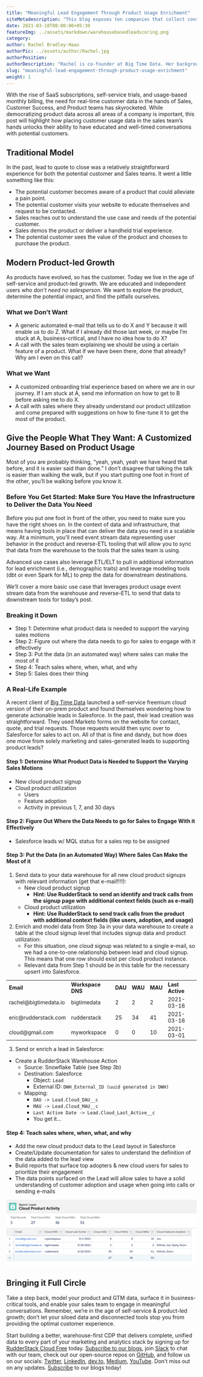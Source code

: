```yaml
---
title: "Meaningful Lead Engagement Through Product Usage Enrichment"
siteMetadescription: "This blog exposes ten companies that collect consumer data but do not appear to collect data."
date: 2021-03-18T00:00:00+05:30
featureImg: ../assets/markdown/warehousebasedleadscoring.png
category: 
author: Rachel Bradley-Haas
authorPic: ../assets/author/Rachel.jpg
authorPosition: 
authorDescription: "Rachel is co-founder at Big Time Data. Her background includes roles in Data Engineering, Go-to-Market Analytics and Operations, and Business Operations at companies like Heroku and Mattermost."
slug: "meaningful-lead-engagement-through-product-usage-enrichment"
weight: 1
---
```


With the rise of SaaS subscriptions, self-service trials, and usage-based monthly billing, the need for real-time customer data in the hands of Sales, Customer Success, and Product teams has skyrocketed. While democratizing product data across all areas of a company is important, this post will highlight how placing customer usage data in the sales team’s hands unlocks their ability to have educated and well-timed conversations with potential customers. 


## Traditional Model

In the past, lead to quote to close was a relatively straightforward experience for both the potential customer and Sales teams. It went a little something like this:



*   The potential customer becomes aware of a product that could alleviate a pain point.
*   The potential customer visits your website to educate themselves and request to be contacted.
*   Sales reaches out to understand the use case and needs of the potential customer.
*   Sales demos the product or deliver a handheld trial experience.
*   The potential customer sees the value of the product and chooses to purchase the product.


## Modern Product-led Growth

As products have evolved, so has the customer. Today we live in the age of self-service and product-led growth. We are educated and independent users who _don’t need no salesperson_. We want to explore the product, determine the potential impact, and find the pitfalls ourselves. 


### What we Don’t Want



*   A generic automated e-mail that tells us to do X and Y because it will enable us to do Z. What if I already did those last week, or maybe I’m stuck at A, business-critical, and I have no idea how to do X? 
*   A call with the sales team explaining we should be using a certain feature of a product. What if we have been there, done that already? Why am I even on this call?


### What we Want



*   A customized onboarding trial experience based on where we are in our journey. If I am stuck at A, send me information on how to get to B before asking me to do X.
*   A call with sales where they already understand our product utilization and come prepared with suggestions on how to fine-tune it to get the most of the product.


## Give the People What They Want: A Customized Journey Based on Product Usage

Most of you are probably thinking, “yeah, yeah, yeah we have heard that before, and it is easier said than done.” I don’t disagree that talking the talk is easier than walking the walk, but if you start putting one foot in front of the other, you’ll be walking before you know it.


### Before You Get Started: Make Sure You Have the Infrastructure to Deliver the Data You Need

Before you put one foot in front of the other, you need to make sure you have the right shoes on. In the context of data and infrastructure, that means having tools in place that can deliver the data you need in a scalable way. At a minimum, you’ll need event stream data representing user behavior in the product and reverse-ETL tooling that will allow you to sync that data from the warehouse to the tools that the sales team is using. 

Advanced use cases also leverage ETL/ELT to pull in additional information for lead enrichment (i.e., demographic traits) and leverage modeling tools (dbt or even Spark for ML) to prep the data for downstream destinations. 

We’ll cover a more basic use case that leverages product usage event stream data from the warehouse and reverse-ETL to send that data to downstream tools for today’s post. 


### Breaking it Down



*   Step 1: Determine what product data is needed to support the varying sales motions
*   Step 2: Figure out where the data needs to go for sales to engage with it effectively
*   Step 3: Put the data (in an automated way) where sales can make the most of it
*   Step 4: Teach sales where, when, what, and why
*   Step 5: Sales does their thing


### A Real-Life Example

A recent client of [Big Time Data](https://www.bigtimedata.io) launched a self-service freemium cloud version of their on-prem product and found themselves wondering how to generate actionable leads in Salesforce. In the past, their lead creation was straightforward. They used Marketo forms on the website for contact, quote, and trial requests. Those requests would then sync over to Salesforce for sales to act on. All of that is fine and dandy, but how does one move from solely marketing and sales-generated leads to supporting product leads?


#### Step 1: Determine What Product Data is Needed to Support the Varying Sales Motions



*   New cloud product signup
*   Cloud product utilization
    *   Users
    *   Feature adoption
    *   Activity in previous 1, 7, and 30 days


#### Step 2: Figure Out Where the Data Needs to go for Sales to Engage With it Effectively



*   Salesforce leads w/ MQL status for a sales rep to be assigned


#### Step 3: Put the Data (in an Automated Way) Where Sales Can Make the Most of it



1. Send data to your data warehouse for all new cloud product signups with relevant information (get that e-mail!!!!):
    *   New cloud product signup
        *   **Hint: Use RudderStack to send an identify and track calls from the signup page with additional context fields (such as e-mail)**
    *   Cloud product utilization
        *   **Hint: Use RudderStack to send track calls from the product with additional context fields (like users, adoption, and usage)**
2. Enrich and model data from Step 3a in your data warehouse to create a table at the cloud signup level that includes signup data and product utilization:
    *   For this situation, one cloud signup was related to a single e-mail, so we had a one-to-one relationship between lead and cloud signup. This means that one row should exist per cloud product instance.
    *   Relevant data from Step 1 should be in this table for the necessary upsert into Salesforce.
<table>
  <tr>
   <td>
<strong>Email</strong>
   </td>
   <td><strong>Workspace DNS</strong>
   </td>
   <td><strong>DAU</strong>
   </td>
   <td><strong>WAU</strong>
   </td>
   <td><strong>MAU</strong>
   </td>
   <td><strong>Last Active</strong>
   </td>
  </tr>
  <tr>
   <td>rachel@bigtimedata.io
   </td>
   <td>bigtimedata
   </td>
   <td>2
   </td>
   <td>2
   </td>
   <td>2
   </td>
   <td>2021-03-16
   </td>
  </tr>
  <tr>
   <td>eric@rudderstack.com
   </td>
   <td>rudderstack
   </td>
   <td>25
   </td>
   <td>34
   </td>
   <td>41
   </td>
   <td>2021-03-16
   </td>
  </tr>
  <tr>
   <td>cloud@gmail.com
   </td>
   <td>myworkspace
   </td>
   <td>0
   </td>
   <td>0
   </td>
   <td>10
   </td>
   <td>2021-03-01
   </td>
  </tr>
</table>




3. Send or enrich a lead in Salesforce:
*   Create a RudderStack Warehouse Action
    *   Source: Snowflake Table (see Step 3b)
    *   Destination: Salesforce
        *   Object: `Lead`
        *   External ID: `DWH_External_ID (uuid generated in DWH)`
    *   Mapping:
        *   `DAU -> Lead.Cloud_DAU__c`
        *   `MAU -> Lead.Cloud_MAU__c`
        *   `Last Active Date -> Lead.Cloud_Last_Active__c`
        *   You get it...


#### Step 4: Teach sales where, when, what, and why



*   Add the new cloud product data to the Lead layout in Salesforce
*   Create/Update documentation for sales to understand the definition of the data added to the lead view
*   Build reports that surface top adopters & new cloud users for sales to prioritize their engagement
*   The data points surfaced on the Lead will allow sales to have a solid understanding of customer adoption and usage when going into calls or sending e-mails





![Leads Report](../assets/markdown/leadscloudproductactivity.png)



## Bringing it Full Circle

Take a step back, model your product and GTM data, surface it in business-critical tools, and enable your sales team to engage in meaningful conversations. Remember, we’re in the age of self-service & product-led growth; don’t let your siloed data and disconnected tools stop you from providing the optimal customer experience.

Start building a better, warehouse-first CDP that delivers complete, unified data to every part of your marketing and analytics stack by signing up for [RudderStack Cloud Free](https://app.rudderlabs.com/signup?type=freetrial) today. [Subscribe to our blogs](https://rudderstack.com/blog/), join [Slack](https://resources.rudderstack.com/join-rudderstack-slack) to chat with our team, check out our open-source repos on [GitHub](https://github.com/rudderlabs), and follow us on our socials: [Twitter](https://twitter.com/RudderStack), [LinkedIn](https://www.linkedin.com/company/rudderlabs/), [dev.to](http://dev.to/), [Medium](https://rudderstack.medium.com/), [YouTube](https://www.youtube.com/channel/UCgV-B77bV_-LOmKYHw8jvBw). Don’t miss out on any updates. [Subscribe](https://rudderstack.com/blog/) to our blogs today!

